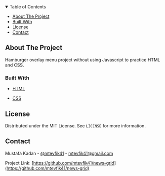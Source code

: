 <!-- TABLE OF CONTENTS -->

<details  open="open">

<summary>Table of Contents</summary>

<ul>

<li><a  href="#about-the-project">About The Project</a>

<li><a  href="#built-with">Built With</a></li>

<li><a  href="#license">License</a></li>

<li><a  href="#contact">Contact</a></li>

</ul>

</details>

<!-- ABOUT THE PROJECT -->

## About The Project

Hamburger overlay menu project without using Javascript to practice HTML and CSS.

### Built With

- [HTML](https://en.wikipedia.org/wiki/HTML)

- [CSS](https://en.wikipedia.org/wiki/CSS)

<!-- LICENSE -->

## License

Distributed under the MIT License. See `LICENSE` for more information.

<!-- CONTACT -->

## Contact

Mustafa Kadan - [@mtevfik41](https://twitter.com/mtevfik41) - mtevfik41@gmail.com

Project Link: [https://github.com/mtevfik41/news-grid](https://github.com/mtevfik41/news-grid)
